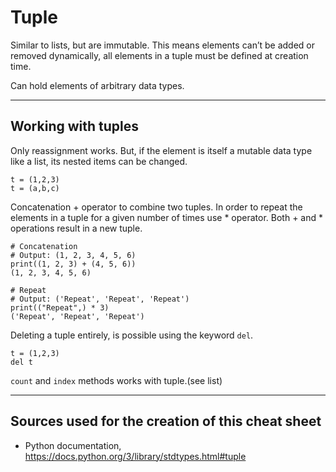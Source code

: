 # Tuple

Similar to lists, but are immutable. This means elements can’t be added or removed dynamically, all elements in a 
tuple must be defined at creation time.

Can hold elements of arbitrary data types.
___
## Working with tuples
Only reassignment works. But, if the element is itself a mutable data type like a list, its nested items can be changed.
````
t = (1,2,3)
t = (a,b,c)
````
Concatenation + operator to combine two tuples.
In order to repeat the elements in a tuple for a given number of times use * operator.
Both + and * operations result in a new tuple.
````
# Concatenation
# Output: (1, 2, 3, 4, 5, 6)
print((1, 2, 3) + (4, 5, 6))
(1, 2, 3, 4, 5, 6)

# Repeat
# Output: ('Repeat', 'Repeat', 'Repeat')
print(("Repeat",) * 3)
('Repeat', 'Repeat', 'Repeat')
````
Deleting a tuple entirely, is possible using the keyword `del`.
````
t = (1,2,3)
del t
````
`count` and `index` methods works with tuple.(see list)
___
## Sources used for the creation of this cheat sheet
- Python documentation, https://docs.python.org/3/library/stdtypes.html#tuple